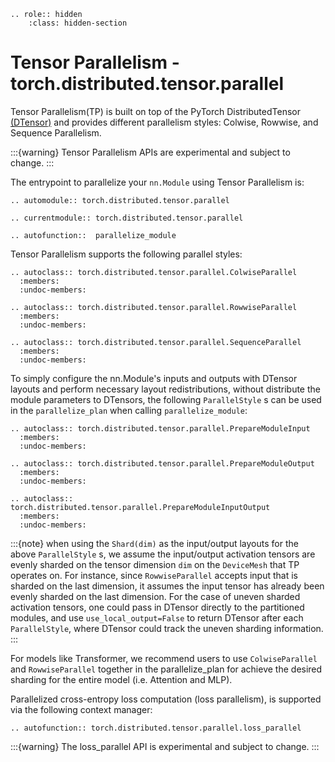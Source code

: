 ```{eval-rst}
.. role:: hidden
    :class: hidden-section
```

# Tensor Parallelism - torch.distributed.tensor.parallel

Tensor Parallelism(TP) is built on top of the PyTorch DistributedTensor [(DTensor)](https://github.com/pytorch/pytorch/blob/main/torch/distributed/tensor/README.md)
and provides different parallelism styles: Colwise, Rowwise, and Sequence Parallelism.

:::{warning}
Tensor Parallelism APIs are experimental and subject to change.
:::

The entrypoint to parallelize your `nn.Module` using Tensor Parallelism is:

```{eval-rst}
.. automodule:: torch.distributed.tensor.parallel
```

```{eval-rst}
.. currentmodule:: torch.distributed.tensor.parallel
```

```{eval-rst}
.. autofunction::  parallelize_module
```

Tensor Parallelism supports the following parallel styles:

```{eval-rst}
.. autoclass:: torch.distributed.tensor.parallel.ColwiseParallel
  :members:
  :undoc-members:
```

```{eval-rst}
.. autoclass:: torch.distributed.tensor.parallel.RowwiseParallel
  :members:
  :undoc-members:
```

```{eval-rst}
.. autoclass:: torch.distributed.tensor.parallel.SequenceParallel
  :members:
  :undoc-members:
```

To simply configure the nn.Module's inputs and outputs with DTensor layouts
and perform necessary layout redistributions, without distribute the module
parameters to DTensors, the following `ParallelStyle` s can be used in
the `parallelize_plan` when calling `parallelize_module`:

```{eval-rst}
.. autoclass:: torch.distributed.tensor.parallel.PrepareModuleInput
  :members:
  :undoc-members:
```

```{eval-rst}
.. autoclass:: torch.distributed.tensor.parallel.PrepareModuleOutput
  :members:
  :undoc-members:
```

```{eval-rst}
.. autoclass:: torch.distributed.tensor.parallel.PrepareModuleInputOutput
  :members:
  :undoc-members:
```

:::{note}
when using the ``Shard(dim)`` as the input/output layouts for the above
  ``ParallelStyle`` s, we assume the input/output activation tensors are evenly sharded on
  the tensor dimension ``dim`` on the ``DeviceMesh`` that TP operates on. For instance,
  since ``RowwiseParallel`` accepts input that is sharded on the last dimension, it assumes
  the input tensor has already been evenly sharded on the last dimension. For the case of uneven
  sharded activation tensors, one could pass in DTensor directly to the partitioned modules,
  and use ``use_local_output=False`` to return DTensor after each ``ParallelStyle``, where
  DTensor could track the uneven sharding information.
:::

For models like Transformer, we recommend users to use `ColwiseParallel`
and `RowwiseParallel` together in the parallelize_plan for achieve the desired
sharding for the entire model (i.e. Attention and MLP).

Parallelized cross-entropy loss computation (loss parallelism), is supported via the following context manager:

```{eval-rst}
.. autofunction:: torch.distributed.tensor.parallel.loss_parallel
```

:::{warning}
    The loss_parallel API is experimental and subject to change.
:::